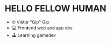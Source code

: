 # HELLO FELLOW HUMAN
- 🤓 Viktor "Gip" Gip 
- 💻 Frontend web and app dev
- 🕹️ Learning gamedev
<!-- Actual text -->

<!-- Icons -->

[1.2]: http://i.imgur.com/wWzX9uB.png (twitter icon without padding)
[2.2]: https://raw.githubusercontent.com/MartinHeinz/MartinHeinz/master/linkedin-3-16.png (LinkedIn icon without padding)

<!-- Links to your social media accounts -->

[1]: https://twitter.com/Martin_Heinz_
[2]: https://www.linkedin.com/in/viktor-gip-052109207/

<!---
thegip/thegip is a ✨ special ✨ repository because its `README.md` (this file) appears on your GitHub profile.
You can click the Preview link to take a look at your changes.
--->
